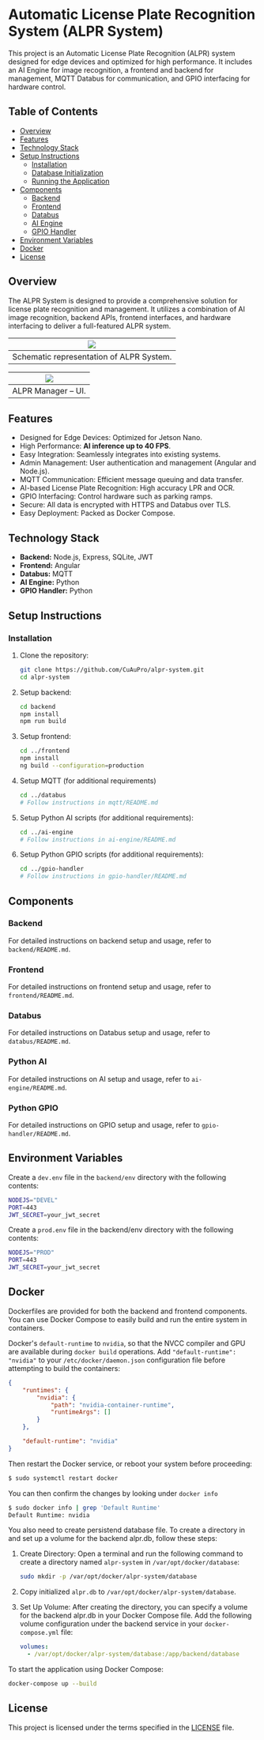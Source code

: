 # Automatic License Plate Recognition System (ALPR System)

This project is an Automatic License Plate Recognition (ALPR) system designed for edge devices and optimized for high
performance. It includes an AI Engine for image recognition, a frontend and backend for management, MQTT Databus for
communication, and GPIO interfacing for hardware control.

## Table of Contents

- [Overview](#overview)
- [Features](#features)
- [Technology Stack](#technology-stack)
- [Setup Instructions](#setup-instructions)
    - [Installation](#installation)
    - [Database Initialization](#database-initialization)
    - [Running the Application](#running-the-application)
- [Components](#components)
    - [Backend](#backend)
    - [Frontend](#frontend)
    - [Databus](#databus)
    - [AI Engine](#ai-engine)
    - [GPIO Handler](#gpio-handler)
- [Environment Variables](#environment-variables)
- [Docker](#docker)
- [License](#license)

## Overview

The ALPR System is designed to provide a comprehensive solution for license plate recognition and management. It
utilizes a combination of AI image recognition, backend APIs, frontend interfaces, and hardware interfacing to deliver a
full-featured ALPR system.

|   ![](/docs/img/system-schematic.jpeg)   |
|:----------------------------------------:| 
| Schematic representation of ALPR System. |

| ![](/docs/img/frontend-dashboard.jpeg) |
|:--------------------------------------:| 
|           ALPR Manager – UI.           |

## Features <a id='features'></a>

- Designed for Edge Devices: Optimized for Jetson Nano.
- High Performance: **AI inference up to 40 FPS**.
- Easy Integration: Seamlessly integrates into existing systems.
- Admin Management: User authentication and management (Angular and Node.js).
- MQTT Communication: Efficient message queuing and data transfer.
- AI-based License Plate Recognition: High accuracy LPR and OCR.
- GPIO Interfacing: Control hardware such as parking ramps.
- Secure: All data is encrypted with HTTPS and Databus over TLS.
- Easy Deployment: Packed as Docker Compose.

## Technology Stack <a id='technology-stack'></a>

- **Backend:** Node.js, Express, SQLite, JWT
- **Frontend:** Angular
- **Databus:** MQTT
- **AI Engine:** Python
- **GPIO Handler:** Python

## Setup Instructions <a id='setup-instructions'></a>

### Installation <a id='installation'></a>

1. Clone the repository:

    ```bash
    git clone https://github.com/CuAuPro/alpr-system.git
    cd alpr-system
    ```

2. Setup backend:

    ```bash
    cd backend
    npm install
    npm run build
    ```

3. Setup frontend:

    ```bash
    cd ../frontend
    npm install
    ng build --configuration=production
    ```

4. Setup MQTT (for additional requirements)

    ```bash
    cd ../databus
    # Follow instructions in mqtt/README.md
    ```

5. Setup Python AI scripts (for additional requirements):

    ```bash
    cd ../ai-engine
    # Follow instructions in ai-engine/README.md
    ```

6. Setup Python GPIO scripts (for additional requirements):

    ```bash
    cd ../gpio-handler
    # Follow instructions in gpio-handler/README.md
    ```

## Components <a id='components'></a>

### Backend <a id='backend'></a>

For detailed instructions on backend setup and usage, refer to `backend/README.md`.

### Frontend <a id='frontend'></a>

For detailed instructions on frontend setup and usage, refer to `frontend/README.md`.

### Databus <a id='databus'></a>

For detailed instructions on Databus setup and usage, refer to `databus/README.md`.

### Python AI <a id='ai-engine'></a>

For detailed instructions on AI setup and usage, refer to `ai-engine/README.md`.

### Python GPIO <a id='gpio-handler'></a>

For detailed instructions on GPIO setup and usage, refer to `gpio-handler/README.md`.

## Environment Variables <a id='environment-variables'></a>

Create a `dev.env` file in the `backend/env` directory with the following contents:

```bash
NODEJS="DEVEL"
PORT=443
JWT_SECRET=your_jwt_secret
```

Create a `prod.env` file in the backend/env directory with the following contents:

```bash
NODEJS="PROD"
PORT=443
JWT_SECRET=your_jwt_secret
```

## Docker <a id='docker'></a>

Dockerfiles are provided for both the backend and frontend components. You can use Docker Compose to easily build and
run the entire system in containers.

Docker's `default-runtime` to `nvidia`, so that the NVCC compiler and GPU are available during `docker build` operations.  Add `"default-runtime": "nvidia"` to your `/etc/docker/daemon.json` configuration file before attempting to build the containers:

``` json
{
    "runtimes": {
        "nvidia": {
            "path": "nvidia-container-runtime",
            "runtimeArgs": []
        }
    },

    "default-runtime": "nvidia"
}
```

Then restart the Docker service, or reboot your system before proceeding:

```bash
$ sudo systemctl restart docker
```

You can then confirm the changes by looking under `docker info`

```bash
$ sudo docker info | grep 'Default Runtime'
Default Runtime: nvidia
```

You also need to create persistend database file. To create a directory in and set up a volume for the backend alpr.db,
follow these steps:

1. Create Directory: Open a terminal and run the following command to create a directory named `alpr-system`
   in `/var/opt/docker/database`:

    ```bash
    sudo mkdir -p /var/opt/docker/alpr-system/database
    ```

2. Copy initialized `alpr.db` to `/var/opt/docker/alpr-system/database`.

3. Set Up Volume: After creating the directory, you can specify a volume for the backend alpr.db in your Docker Compose
   file. Add the following volume configuration under the backend service in your `docker-compose.yml` file:

    ```yaml
    volumes:
      - /var/opt/docker/alpr-system/database:/app/backend/database
    ```

To start the application using Docker Compose:

```bash
docker-compose up --build
```

## License <a id='license'></a>

This project is licensed under the terms specified in the [LICENSE](./LICENSE) file.
